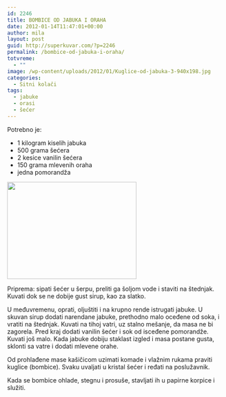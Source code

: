 ```yaml
---
id: 2246
title: BOMBICE OD JABUKA I ORAHA
date: 2012-01-14T11:47:01+00:00
author: mila
layout: post
guid: http://superkuvar.com/?p=2246
permalink: /bombice-od-jabuka-i-oraha/
totvreme:
  - ""
image: /wp-content/uploads/2012/01/Kuglice-od-jabuka-3-940x198.jpg
categories:
  - Sitni kolači
tags:
  - jabuke
  - orasi
  - šećer
---
```

Potrebno je:

  * 1 kilogram kiselih jabuka
  * 500 grama šećera
  * 2 kesice vanilin šećera
  * 150 grama mlevenih oraha
  * jedna pomorandža

<img class="alignnone size-medium wp-image-2293" title="Kuglice od jabuka 3" src="//superkuvar.com/wp-content/uploads/2012/01/Kuglice-od-jabuka-3-300x225.jpg" alt="" width="300" height="225" /> 

Priprema: sipati šećer u šerpu, preliti ga šoljom vode i staviti na štednjak. Kuvati dok se ne dobije gust sirup, kao za slatko.

U međuvremenu, oprati, oljuštiti i na krupno rende istrugati jabuke. U skuvan sirup dodati narendane jabuke, prethodno malo oceđene od soka, i vratiti na štednjak. Kuvati na tihoj vatri, uz stalno mešanje, da masa ne bi zagorela. Pred kraj dodati vanilin šećer i sok od isceđene pomorandže. Kuvati još malo. Kada jabuke dobiju staklast izgled i masa postane gusta, sklonti sa vatre i dodati mlevene orahe.

Od prohlađene mase kašičicom uzimati komade i vlažnim rukama praviti kuglice (bombice). Svaku uvaljati u kristal šećer i ređati na poslužavnik.

Kada se bombice ohlade, stegnu i prosuše, stavljati ih u papirne korpice i služiti.

&nbsp;